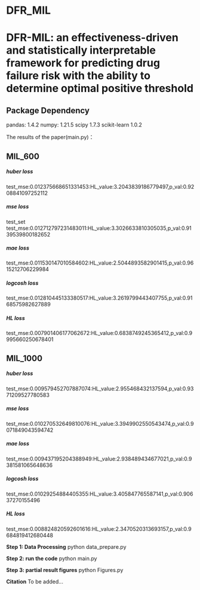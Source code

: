# DFR_MIL
# __DFR-MIL: an effectiveness-driven and statistically interpretable framework for predicting drug failure risk with the ability to determine optimal positive threshold__

## __Package Dependency__
pandas: 1.4.2
numpy: 1.21.5
scipy 1.7.3
scikit-learn 1.0.2

The results of the paper(main.py)：

## __MIL_600__
##### huber loss #####
test_mse:0.012375668651331453:HL_value:3.2043839186779497,p_val:0.9208841097252112

##### mse loss #####
test_set
test_mse:0.012712797231483011:HL_value:3.3026633810305035,p_val:0.9139539800182652

##### mae loss #####
test_mse:0.011530147010584602:HL_value:2.5044893582901415,p_val:0.9615212706229984

##### logcosh loss #####
test_mse:0.012810445133380517:HL_value:3.2619799443407755,p_val:0.9168575982627889

##### HL loss #####
test_mse:0.007901406177062672:HL_value:0.6838749245365412,p_val:0.9995660250678401

## __MIL_1000__
##### huber loss #####
test_mse:0.009579452707887074:HL_value:2.955468432137594,p_val:0.9371209527780583

##### mse loss #####
test_mse:0.010270532649810076:HL_value:3.3949902550543474,p_val:0.9071849043594742

##### mae loss #####
test_mse:0.009437195204388949:HL_value:2.938489434677021,p_val:0.9381581065648636

##### logcosh loss #####
test_mse:0.01029254884405355:HL_value:3.405847765587141,p_val:0.90637270155496

##### HL loss #####
test_mse:0.008824820592601616:HL_value:2.3470520313693157,p_val:0.9684819412680448

__Step 1: Data Processing__
python data_prepare.py

__Step 2: run the code__
python main.py

__Step 3: partial result figures__
python Figures.py

__Citation__
To be added...
